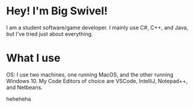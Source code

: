 # Hey! I'm Big Swivel!
I am a student software/game developer. I mainly use C#, C++, and Java, but I've tried just about everything.
# What I use
OS: I use two machines, one running MacOS, and the other running Windows 10.
My Code Editors of choice are VSCode, IntelliJ, Notepad++, and Netbeans.

heheheha
